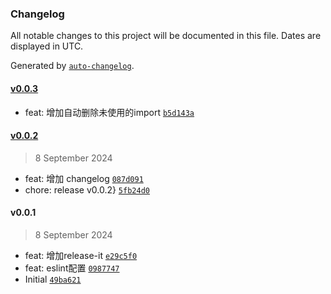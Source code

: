 ### Changelog

All notable changes to this project will be documented in this file. Dates are displayed in UTC.

Generated by [`auto-changelog`](https://github.com/CookPete/auto-changelog).

#### [v0.0.3](https://github.com/SuYxh/format-practice/compare/v0.0.2...v0.0.3)

- feat: 增加自动删除未使用的import [`b5d143a`](https://github.com/SuYxh/format-practice/commit/b5d143a2cc692207c886865d306b7c613ada44de)

#### [v0.0.2](https://github.com/SuYxh/format-practice/compare/v0.0.1...v0.0.2)

> 8 September 2024

- feat: 增加 changelog [`087d091`](https://github.com/SuYxh/format-practice/commit/087d0919238558458ec6a9d215d6a28fb179ac42)
- chore: release v0.0.2} [`5fb24d0`](https://github.com/SuYxh/format-practice/commit/5fb24d056025a04357e75a443e319b7c1ea9d51d)

#### v0.0.1

> 8 September 2024

- feat: 增加release-it [`e29c5f0`](https://github.com/SuYxh/format-practice/commit/e29c5f0a192145f87c8071b05296d113c734e0d3)
- feat: eslint配置 [`0987747`](https://github.com/SuYxh/format-practice/commit/09877475f1b207fa0e8c47e01726ede2f0bc7660)
- Initial [`49ba621`](https://github.com/SuYxh/format-practice/commit/49ba62184160c91d3d7d841b51e9b027359c9053)
